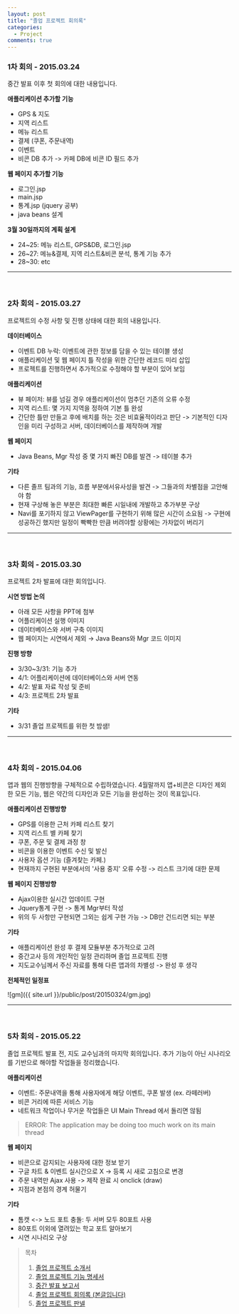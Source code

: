 ```yaml
---
layout: post
title: "졸업 프로젝트 회의록"
categories:
  - Project
comments: true
---
```


### 1차 회의 - 2015.03.24
중간 발표 이후 첫 회의에 대한 내용입니다.

**애플리케이션 추가할 기능**

* GPS & 지도
* 지역 리스트
* 메뉴 리스트
* 결제 (쿠폰, 주문내역)
* 이벤트
* 비콘 DB 추가 -> 카페 DB에 비콘 ID 필드 추가  

**웹 페이지 추가할 기능**

* 로그인.jsp
* main.jsp
* 통계.jsp (jquery 공부)
* java beans 설계

**3월 30일까지의 계획 설계**

* 24~25: 메뉴 리스트, GPS&DB, 로그인.jsp
* 26~27: 메뉴&결제, 지역 리스트&비콘 분석, 통계 기능 추가
* 28~30: etc

---
　

### 2차 회의 - 2015.03.27
프로젝트의 수정 사항 및 진행 상태에 대한 회의 내용입니다.

**데이터베이스**

* 이벤트 DB 누락: 이벤트에 관한 정보를 담을 수 있는 테이블 생성
* 애플리케이션 및 웹 페이지 틀 작성을 위한 간단한 레코드 미리 삽입
* 프로젝트를 진행하면서 추가적으로 수정해야 할 부분이 있어 보임

**애플리케이션**

* 뷰 페이저: 뷰를 넘길 경우 애플리케이션이 멈추던 기존의 오류 수정
* 지역 리스트: 몇 가지 지역을 정하여 기본 틀 완성
* 간단한 틀만 만들고 후에 배치를 하는 것은 비효율적이라고 판단 -> 기본적인 디자인을 미리 구성하고 서버, 데이터베이스를 제작하며 개발

**웹 페이지**

* Java Beans, Mgr 작성 중 몇 가지 빠진 DB를 발견 -> 테이블 추가

**기타**

* 다른 졸프 팀과의 기능, 흐름 부분에서유사성을 발견 -> 그들과의 차별점을 고안해야 함
* 현재 구상해 놓은 부분은 최대한 빠른 시일내에 개발하고 추가부분 구상
* Navi를 포기하지 않고 ViewPager를 구현하기 위해 많은 시간이 소요됨 -> 구현에 성공하긴 했지만 일정이 빡빡한 만큼 버려야할 상황에는 가차없이 버리기

---
　

### 3차 회의 - 2015.03.30
프로젝트 2차 발표에 대한 회의입니다.

**시연 방법 논의**

* 아래 모든 사항을 PPT에 첨부
* 어플리케이션 실행 이미지
* 데이터베이스와 서버 구축 이미지
* 웹 페이지는 시연에서 제외 → Java Beans와 Mgr 코드 이미지

**진행 방향**

* 3/30~3/31: 기능 추가
* 4/1: 어플리케이션에 데이터베이스와 서버 연동
* 4/2: 발표 자료 작성 및 준비
* 4/3: 프로젝트 2차 발표

**기타**

* 3/31 졸업 프로젝트를 위한 첫 밤샘!

---
　

### 4차 회의 - 2015.04.06
앱과 웹의 진행방향을 구체적으로 수립하였습니다. 4월말까지 앱+비콘은 디자인 제외한 모든 기능, 웹은 약간의 디자인과 모든 기능을 완성하는 것이 목표입니다.

**애플리케이션 진행방향**

* GPS를 이용한 근처 카페 리스트 찾기
* 지역 리스트 별 카페 찾기
* 쿠폰, 주문 및 결제 과정 창
* 비콘을 이용한 이벤트 수신 및 발신
* 사용자 옵션 기능 (즐겨찾는 카페.)
* 현재까지 구현된 부분에서의 '사용 중지' 오류 수정 -> 리스트 크기에 대한 문제

**웹 페이지 진행방향**

* Ajax이용한 실시간 업데이트 구현
* Jquery통계 구현 -> 통계 Mgr부터 작성
* 위의 두 사항만 구현되면 그외는 쉽게 구현 가능 -> DB만 건드리면 되는 부분

**기타**

* 애플리케이션 완성 후 결제 모듈부분 추가적으로 고려
* 중간고사 등의 개인적인 일정 관리하며 졸업 프로젝트 진행
* 지도교수님께서 주신 자료를 통해 다른 앱과의 차별성 -> 완성 후 생각

**전체적인 일정표**

![gm]({{ site.url }}/public/post/20150324/gm.jpg)

---
　

### 5차 회의 - 2015.05.22
졸업 프로젝트 발표 전, 지도 교수님과의 마지막 회의입니다. 추가 기능이 아닌 시나리오를 기반으로 해야할 작업들을 정리했습니다.

**애플리케이션**

* 이벤트: 주문내역을 통해 사용자에게 해당 이벤트, 쿠폰 발생 (ex. 라떼러버)
* 비콘 거리에 따른 서비스 기능
* 네트워크 작업이나 무거운 작업들은 UI Main Thread 에서 돌리면 않됨

> ERROR: The application may be doing too much work on its main thread

**웹 페이지**

* 비콘으로 감지되는 사용자에 대한 정보 받기
* 구글 차트 & 이벤트 실시간으로 X -> 등록 시 새로 고침으로 변경
* 주문 내역만 Ajax 사용 -> 제작 완료 시 onclick (draw)
* 지점과 본점의 경계 허물기

**기타**

* 톰캣 <-> 노드 포트 충돌: 두 서버 모두 80포트 사용
* 80포트 이외에 열려있는 학교 포트 알아보기
* 시연 시나리오 구상


> 목차
> 1. [졸업 프로젝트 소개서](http://dudmy.net/project/2015/03/02/graduation-project-intro/)
> 2. [졸업 프로젝트 기능 명세서](http://dudmy.net/project/2015/03/06/graduation-functional-specification/)
> 3. [중간 발표 보고서](http://dudmy.net/project/2015/03/20/graduation-project-midterm-ppt/)
> 4. [졸업 프로젝트 회의록 (본글입니다)](http://dudmy.net/project/2015/03/24/graduation-meeting/)
> 5. [졸업 프로젝트 판넬](http://dudmy.net/project/2015/05/30/graduation-project-panel/)

